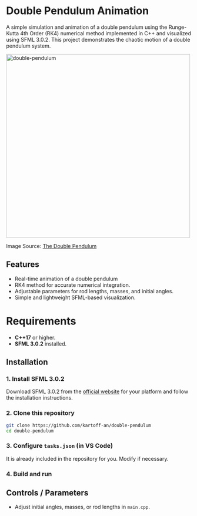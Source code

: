 # Double Pendulum Animation
A simple simulation and animation of a double pendulum using the Runge-Kutta 4th Order (RK4) numerical method implemented in C++ and visualized using SFML 3.0.2. This project demonstrates the chaotic motion of a double pendulum system.

<img width="500" alt="double-pendulum" src="https://github.com/user-attachments/assets/fd539837-045f-4a6b-bae6-6c5c3fa528a7" />

Image Source: [The Double Pendulum](https://www.engineered-mind.com/engineering/double-pendulum-1/)

## Features
- Real-time animation of a double pendulum
- RK4 method for accurate numerical integration.
- Adjustable parameters for rod lengths, masses, and initial angles.
- Simple and lightweight SFML-based visualization.

# Requirements
- **C++17** or higher.
- **SFML 3.0.2** installed.

## Installation

### 1. Install SFML 3.0.2

Download SFML 3.0.2 from the [official website](https://www.sfml-dev.org/download.php) for your platform and follow the installation instructions.

### 2. Clone this repository
```bash
git clone https://github.com/kartoff-an/double-pendulum
cd double-pendulum
```

### 3. Configure `tasks.json` (in VS Code)

It is already included in the repository for you. Modify if necessary.

### 4. Build and run

## Controls / Parameters
- Adjust initial angles, masses, or rod lengths in `main.cpp`.
